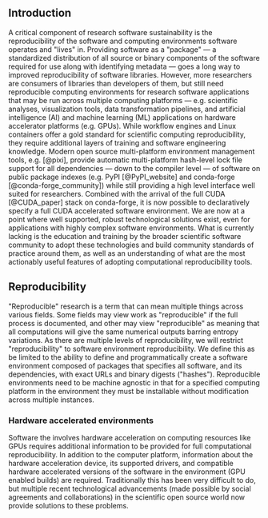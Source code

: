 ## Introduction

A critical component of research software sustainability is the reproducibility of the software and computing environments software operates and "lives" in.
Providing software as a "package" &mdash; a standardized distribution of all source or binary components of the software required for use along with identifying metadata &mdash; goes a long way to improved reproducibility of software libraries.
However, more researchers are consumers of libraries than developers of them, but still need reproducible computing environments for research software applications that may be run across multiple computing platforms &mdash; e.g. scientific analyses, visualization tools, data transformation pipelines, and artificial intelligence (AI) and machine learning (ML) applications on hardware accelerator platforms (e.g. GPUs).
While workflow engines and Linux containers offer a gold standard for scientific computing reproducibility, they require additional layers of training and software engineering knowledge.
Modern open source multi-platform environment management tools, e.g. [@pixi], provide automatic multi-platform hash-level lock file support for all dependencies &mdash; down to the compiler level &mdash; of software on public package indexes (e.g. PyPI [@PyPI_website] and conda-forge [@conda-forge_community]) while still providing a high level interface well suited for researchers.
Combined with the arrival of the full CUDA [@CUDA_paper] stack on conda-forge, it is now possible to declaratively specify a full CUDA accelerated software environment.
We are now at a point where well supported, robust technological solutions exist, even for applications with highly complex software environments.
What is currently lacking is the education and training by the broader scientific software community to adopt these technologies and build community standards of practice around them, as well as an understanding of what are the most actionably useful features of adopting computational reproducibility tools.

## Reproducibility

"Reproducible" research is a term that can mean multiple things across various fields.
Some fields may view work as "reproducible" if the full process is documented, and other may view "reproducible" as meaning that all computations will give the same numerical outputs barring entropy variations.
As there are multiple levels of reproducibility, we will restrict "reproducibility" to software environment reproducibility.
We define this as be limited to the ability to define and programmatically create a software environment composed of packages that specifies all software, and its dependencies, with exact URLs and binary digests ("hashes").
Reproducible environments need to be machine agnostic in that for a specified computing platform in the environment they must be installable without modification across multiple instances.

### Hardware accelerated environments

Software the involves hardware acceleration on computing resources like GPUs requires additional information to be provided for full computational reproducibility.
In addition to the computer platform, information about the hardware acceleration device, its supported drivers, and compatible hardware accelerated versions of the software in the environment (GPU enabled builds) are required.
Traditionally this has been very difficult to do, but multiple recent technological advancements (made possible by social agreements and collaborations) in the scientific open source world now provide solutions to these problems.
